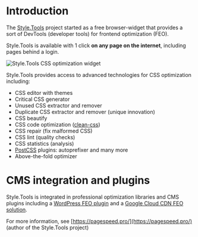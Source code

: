 # Introduction

The [Style.Tools](https://style.tools/) project started as a free browser-widget that provides a sort of DevTools (developer tools) for frontend optimization (FEO).

Style.Tools is available with 1 click **on any page on the internet**, including pages behind a login.

![Style.Tools CSS optimization widget](../gitbook/images/styletools-widget.gif)

Style.Tools provides access to advanced technologies for CSS optimization including:

- CSS editor with themes
- Critical CSS generator
- Unused CSS extractor and remover
- Duplicate CSS extractor and remover (unique innovation)
- CSS beautify
- CSS code optimization ([clean-css](https://github.com/jakubpawlowicz/clean-css))
- CSS repair (fix malformed CSS)
- CSS lint (quality checks)
- CSS statistics (analysis)
- [PostCSS](https://github.com/postcss/postcss) plugins: autoprefixer and many more
- Above-the-fold optimizer

# CMS integration and plugins

Style.Tools is integrated in professional optimization libraries and CMS plugins including a [WordPress FEO plugin](https://pagespeed.pro/wordpress/) and a [Google Cloud CDN FEO solution](https://pagespeed.pro/google-cdn/). 

For more information, see [https://pagespeed.pro/](https://pagespeed.pro/) (author of the Style.Tools project)
